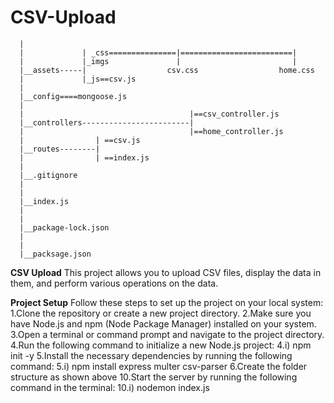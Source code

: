 # CSV-Upload
      |            
      |             | _css===============|=========================|
      |             |_imgs               |                         |
      |__assets-----|                  csv.css                  home.css
      |             |_js==csv.js
      |
      |__config====mongoose.js
      |                                     
      |                                     |==csv_controller.js
      |__controllers------------------------|
      |                                     |==home_controller.js
      |                | ==csv.js                      
      |__routes--------|
      |                | ==index.js
      |  
      |__.gitignore
      |
      |
      |__index.js
      |
      |
      |__package-lock.json
      |
      |
      |__packsage.json








**CSV Upload**
This project allows you to upload CSV files, display the data in them, and perform various operations on the data.

**Project Setup**
Follow these steps to set up the project on your local system:
1.Clone the repository or create a new project directory.
2.Make sure you have Node.js and npm (Node Package Manager) installed on your system.
3.Open a terminal or command prompt and navigate to the project directory.
4.Run the following command to initialize a new Node.js project:
   4.i) npm init -y
5.Install the necessary dependencies by running the following command:
5.i)  npm install express multer csv-parser
6.Create the folder structure as shown above
10.Start the server by running the following command in the terminal:
 10.i) nodemon index.js

 
  

